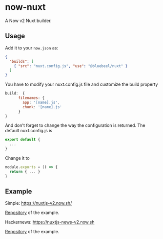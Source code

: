 # now-nuxt

A Now v2 Nuxt builder.

## Usage

Add it to your `now.json` as:

```json
{
  "builds": [
    { "src": "nuxt.config.js", "use": "@bluebeel/nuxt" }
  ]
}
```
You have to modify your nuxt.config.js file and customize the build property
```javascript
build:  {
      filenames: {
        app: '[name].js',
        chunk: '[name].js'
      }
}
```

And don't forget to change the way the configuration is returned.
The default nuxt.config.js is
```javascript
export default {
  ...
}
```
Change it to
```javascript
module.exports = () => {
  return { ... }
}
```

## Example
Simple:
https://nuxtjs-v2.now.sh/

[Repository](https://github.com/bluebeel/now-nuxt-example) of the example.

Hackernews:
https://nuxtjs-news-v2.now.sh

[Repository](https://github.com/bluebeel/hackernews) of the example.
